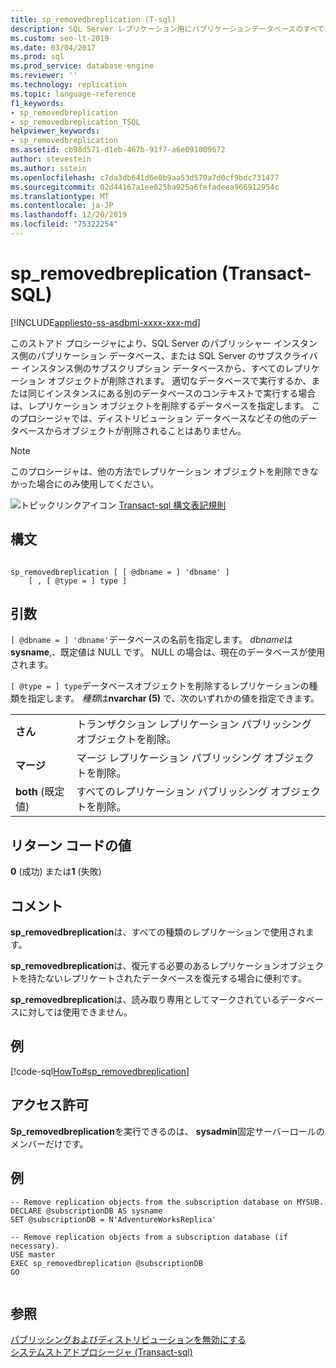 ```yaml
---
title: sp_removedbreplication (T-sql)
description: SQL Server レプリケーション用にパブリケーションデータベースのすべてのレプリケーションオブジェクトを削除するために使用する sp_removedbreplication ストアドプロシージャについて説明します。
ms.custom: seo-lt-2019
ms.date: 03/04/2017
ms.prod: sql
ms.prod_service: database-engine
ms.reviewer: ''
ms.technology: replication
ms.topic: language-reference
f1_keywords:
- sp_removedbreplication
- sp_removedbreplication_TSQL
helpviewer_keywords:
- sp_removedbreplication
ms.assetid: cb98d571-d1eb-467b-91f7-a6e091009672
author: stevestein
ms.author: sstein
ms.openlocfilehash: c7da3db641d6e0b9aa53d570a7d0cf9bdc731477
ms.sourcegitcommit: 02d44167a1ee025ba925a6fefadeea966912954c
ms.translationtype: MT
ms.contentlocale: ja-JP
ms.lasthandoff: 12/20/2019
ms.locfileid: "75322254"
---
```

# <a name="sp_removedbreplication-transact-sql"></a>sp_removedbreplication (Transact-SQL)
[!INCLUDE[appliesto-ss-asdbmi-xxxx-xxx-md](../../includes/appliesto-ss-asdbmi-xxxx-xxx-md.md)]

  このストアド プロシージャにより、SQL Server のパブリッシャー インスタンス側のパブリケーション データベース、または SQL Server のサブスクライバー インスタンス側のサブスクリプション データベースから、すべてのレプリケーション オブジェクトが削除されます。 適切なデータベースで実行するか、または同じインスタンスにある別のデータベースのコンテキストで実行する場合は、レプリケーション オブジェクトを削除するデータベースを指定します。 このプロシージャでは、ディストリビューション データベースなどその他のデータベースからオブジェクトが削除されることはありません。  
  
> [!NOTE]  
>   このプロシージャは、他の方法でレプリケーション オブジェクトを削除できなかった場合にのみ使用してください。  
  
 ![トピックリンクアイコン](../../database-engine/configure-windows/media/topic-link.gif "トピック リンク アイコン") [Transact-sql 構文表記規則](../../t-sql/language-elements/transact-sql-syntax-conventions-transact-sql.md)  
  
## <a name="syntax"></a>構文  
  
```  
  
sp_removedbreplication [ [ @dbname = ] 'dbname' ]  
    [ , [ @type = ] type ]   
```  
  
## <a name="arguments"></a>引数  
`[ @dbname = ] 'dbname'`データベースの名前を指定します。 *dbname*は**sysname**,、既定値は NULL です。 NULL の場合は、現在のデータベースが使用されます。  
  
`[ @type = ] type`データベースオブジェクトを削除するレプリケーションの種類を指定します。 *種類*は**nvarchar (5)** で、次のいずれかの値を指定できます。  
  
|||  
|-|-|  
|**さん**|トランザクション レプリケーション パブリッシング オブジェクトを削除。|  
|**マージ**|マージ レプリケーション パブリッシング オブジェクトを削除。|  
|**both** (既定値)|すべてのレプリケーション パブリッシング オブジェクトを削除。|  
  
## <a name="return-code-values"></a>リターン コードの値  
 **0** (成功) または**1** (失敗)  
  
## <a name="remarks"></a>コメント  
 **sp_removedbreplication**は、すべての種類のレプリケーションで使用されます。  
  
 **sp_removedbreplication**は、復元する必要のあるレプリケーションオブジェクトを持たないレプリケートされたデータベースを復元する場合に便利です。  
  
 **sp_removedbreplication**は、読み取り専用としてマークされているデータベースに対しては使用できません。  
  
## <a name="example"></a>例  
 [!code-sql[HowTo#sp_removedbreplication](../../relational-databases/replication/codesnippet/tsql/sp-removedbreplication-t_1.sql)]  
  
## <a name="permissions"></a>アクセス許可  
 **Sp_removedbreplication**を実行できるのは、 **sysadmin**固定サーバーロールのメンバーだけです。  
  
## <a name="example"></a>例  
  
```  
-- Remove replication objects from the subscription database on MYSUB.  
DECLARE @subscriptionDB AS sysname  
SET @subscriptionDB = N'AdventureWorksReplica'  
  
-- Remove replication objects from a subscription database (if necessary).  
USE master  
EXEC sp_removedbreplication @subscriptionDB  
GO  
  
```  
  
## <a name="see-also"></a>参照  
 [パブリッシングおよびディストリビューションを無効にする](../../relational-databases/replication/disable-publishing-and-distribution.md)   
 [システムストアドプロシージャ &#40;Transact-sql&#41;](../../relational-databases/system-stored-procedures/system-stored-procedures-transact-sql.md)  
  
  
